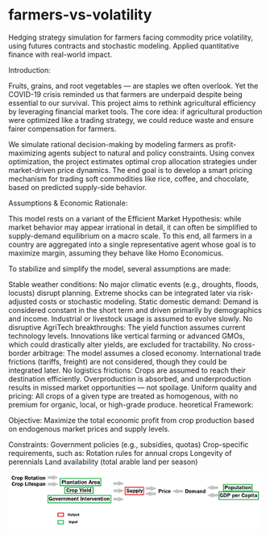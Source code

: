 # farmers-vs-volatility
Hedging strategy simulation for farmers facing commodity price volatility, using futures contracts and stochastic modeling. Applied quantitative finance with real-world impact.

Introduction:

Fruits, grains, and root vegetables — are staples we often overlook. Yet the COVID-19 crisis reminded us that farmers are underpaid despite being essential to our survival. This project aims to rethink agricultural efficiency by leveraging financial market tools. The core idea: if agricultural production were optimized like a trading strategy, we could reduce waste and ensure fairer compensation for farmers.

We simulate rational decision-making by modeling farmers as profit-maximizing agents subject to natural and policy constraints. Using convex optimization, the project estimates optimal crop allocation strategies under market-driven price dynamics. The end goal is to develop a smart pricing mechanism for trading soft commodities like rice, coffee, and chocolate, based on predicted supply-side behavior.

Assumptions & Economic Rationale:

This model rests on a variant of the Efficient Market Hypothesis: while market behavior may appear irrational in detail, it can often be simplified to supply-demand equilibrium on a macro scale. To this end, all farmers in a country are aggregated into a single representative agent whose goal is to maximize margin, assuming they behave like Homo Economicus.

To stabilize and simplify the model, several assumptions are made:

Stable weather conditions: No major climatic events (e.g., droughts, floods, locusts) disrupt planning. Extreme shocks can be integrated later via risk-adjusted costs or stochastic modeling.
Static domestic demand: Demand is considered constant in the short term and driven primarily by demographics and income. Industrial or livestock usage is assumed to evolve slowly.
No disruptive AgriTech breakthroughs: The yield function assumes current technology levels. Innovations like vertical farming or advanced GMOs, which could drastically alter yields, are excluded for tractability.
No cross-border arbitrage: The model assumes a closed economy. International trade frictions (tariffs, freight) are not considered, though they could be integrated later.
No logistics frictions: Crops are assumed to reach their destination efficiently. Overproduction is absorbed, and underproduction results in missed market opportunities — not spoilage.
Uniform quality and pricing: All crops of a given type are treated as homogenous, with no premium for organic, local, or high-grade produce.
heoretical Framework:

Objective:
Maximize the total economic profit from crop production based on endogenous market prices and supply levels.

Constraints:
Government policies (e.g., subsidies, quotas)
Crop-specific requirements, such as:
Rotation rules for annual crops
Longevity of perennials
Land availability (total arable land per season)

![Workflow](forecasting-plot/workflow.png)


